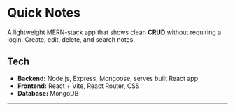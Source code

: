 # Quick Notes

A lightweight MERN-stack app that shows clean **CRUD** without requiring a login. Create, edit, delete, and search notes.

## Tech
- **Backend:** Node.js, Express, Mongoose, serves built React app
- **Frontend:** React + Vite, React Router, CSS 
- **Database:** MongoDB

---
